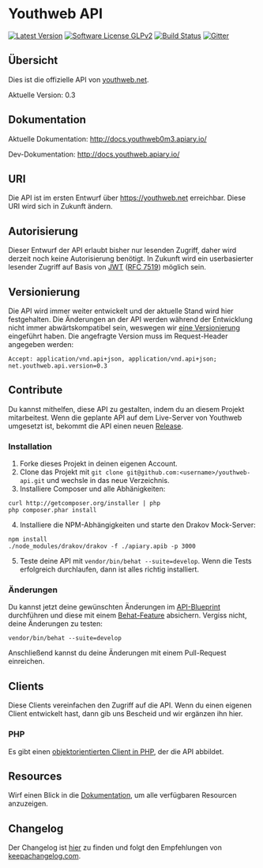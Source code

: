 # Youthweb API

[![Latest Version](https://img.shields.io/github/release/youthweb/youthweb-api.svg)](https://github.com/youthweb/youthweb-api/releases)
[![Software License GLPv2](http://img.shields.io/badge/License-GPLv2-brightgreen.svg)](LICENSE)
[![Build Status](https://travis-ci.org/youthweb/youthweb-api.svg?branch=master)](https://travis-ci.org/youthweb/youthweb-api)
[![Gitter](https://badges.gitter.im/Join%20Chat.svg)](https://gitter.im/youthweb/youthweb-api?utm_source=badge&utm_medium=badge&utm_campaign=pr-badge&utm_content=badge)

## Übersicht

Dies ist die offizielle API von [youthweb.net](https://youthweb.net).

Aktuelle Version: 0.3

## Dokumentation

Aktuelle Dokumentation: http://docs.youthweb0m3.apiary.io/

Dev-Dokumentation: http://docs.youthweb.apiary.io/

## URI

Die API ist im ersten Entwurf über https://youthweb.net erreichbar. Diese URI wird sich in Zukunft ändern.

## Autorisierung

Dieser Entwurf der API erlaubt bisher nur lesenden Zugriff, daher wird derzeit noch keine Autorisierung benötigt. In Zukunft wird ein userbasierter lesender Zugriff auf Basis von [JWT](http://jwt.io/) ([RFC 7519](https://tools.ietf.org/html/rfc7519)) möglich sein.

## Versionierung

Die API wird immer weiter entwickelt und der aktuelle Stand wird hier festgehalten. Die Änderungen an der API werden während der Entwicklung nicht immer abwärtskompatibel sein, weswegen wir [eine Versionierung](http://semver.org/) eingeführt haben. Die angefragte Version muss im Request-Header angegeben werden:

`Accept: application/vnd.api+json, application/vnd.api+json; net.youthweb.api.version=0.3`

## Contribute

Du kannst mithelfen, diese API zu gestalten, indem du an diesem Projekt mitarbeitest. Wenn die geplante API auf dem Live-Server von Youthweb umgesetzt ist, bekommt die API einen neuen [Release](https://github.com/youthweb/youthweb-api/releases).

### Installation

1. Forke dieses Projekt in deinen eigenen Account.
2. Clone das Projekt mit ```git clone git@github.com:<username>/youthweb-api.git``` und wechsle in das neue Verzeichnis.
3. Installiere Composer und alle Abhänigkeiten:

  ```
  curl http://getcomposer.org/installer | php
  php composer.phar install
  ```
4. Installiere die NPM-Abhängigkeiten und starte den Drakov Mock-Server:

  ```
  npm install
  ./node_modules/drakov/drakov -f ./apiary.apib -p 3000
  ```
5. Teste deine API mit ```vendor/bin/behat --suite=develop```. Wenn die Tests erfolgreich durchlaufen, dann ist alles richtig installiert.

### Änderungen

Du kannst jetzt deine gewünschten Änderungen im [API-Blueprint](https://github.com/youthweb/youthweb-api/blob/master/apiary.apib) durchführen und diese mit einem [Behat-Feature](https://github.com/youthweb/youthweb-api/tree/master/features/apiblueprint) absichern. Vergiss nicht, deine Änderungen zu testen:

```vendor/bin/behat --suite=develop```

Anschließend kannst du deine Änderungen mit einem Pull-Request einreichen.

## Clients

Diese Clients vereinfachen den Zugriff auf die API. Wenn du einen eigenen Client entwickelt hast, dann gib uns Bescheid und wir ergänzen ihn hier.

### PHP

Es gibt einen [objektorientierten Client in PHP](https://github.com/youthweb/php-youthweb-api), der die API abbildet.

## Resources

Wirf einen Blick in die [Dokumentation](#dokumentation), um alle verfügbaren Resourcen anzuzeigen.

## Changelog

Der Changelog ist [hier](CHANGELOG.md) zu finden und folgt den Empfehlungen von [keepachangelog.com](http://keepachangelog.com/).

